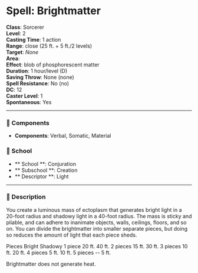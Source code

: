 
# Spell: Brightmatter
**Class**: Sorcerer  
**Level**: 2  
**Casting Time**: 1 action  
**Range**: close (25 ft. + 5 ft./2 levels)  
**Target**: _None_  
**Area**:   
**Effect**: blob of phosphorescent matter  
**Duration**: 1 hour/level (D)  
**Saving Throw**: None (none)  
**Spell Resistance**: No (no)  
**DC**: 12  
**Caster Level**: 1  
**Spontaneous**: Yes

---

### 🔮 Components
- **Components**: Verbal, Somatic, Material

### 🏫 School
- ** School **: Conjuration
- ** Subschool **: Creation
- ** Descriptor **: Light
---

### 📜 Description
You create a luminous mass of ectoplasm that generates bright light in a 20-foot radius and shadowy light in a 40-foot radius. The mass is sticky and pliable, and can adhere to inanimate objects, walls, ceilings, floors, and so on. You can divide the brightmatter into smaller separate pieces, but doing so reduces the amount of light that each piece sheds.

Pieces      Bright    Shadowy 
1 piece     20 ft.       40 ft. 
2 pieces   15 ft.       30 ft. 
3 pieces   10 ft.       20 ft. 
4 pieces   5 ft.         10 ft. 
5 pieces     --              5 ft.

Brightmatter does not generate heat.
